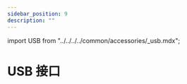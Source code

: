 ```yaml
---
sidebar_position: 9
description: ""
---
```


import USB from "../../../../common/accessories/\_usb.mdx";

# USB 接口

<USB product="ROCK 2F" model="rock-2f" usb_dev="sda" usb_dev_img="/img/rock2a/rock2a-lsblk-usb.webp" usb_dev_sd_read_time="3.35508 s" usb_dev_sd_read_speed="31.3 MB/s" usb_dev_sd_write_time="5.12891 s" usb_dev_sd_write_speed="20.4 MB/s" />
